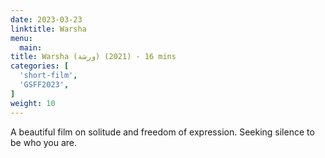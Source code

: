 ```yaml
---
date: 2023-03-23
linktitle: Warsha
menu:
  main:
title: Warsha (ورشة) (2021) - 16 mins
categories: [
  'short-film',
  'GSFF2023',
]
weight: 10
---
```


A beautiful film on solitude and freedom of expression. Seeking silence to be who you are.
